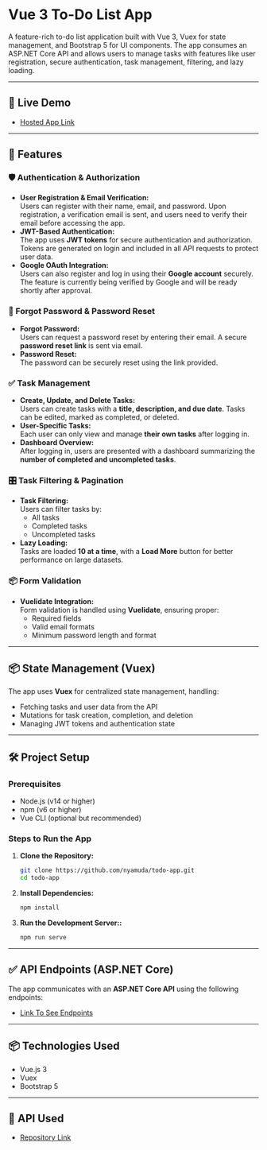# Vue 3 To-Do List App

A feature-rich to-do list application built with Vue 3, Vuex for state management, and Bootstrap 5 for UI components. The app consumes an ASP.NET Core API and allows users to manage tasks with features like user registration, secure authentication, task management, filtering, and lazy loading.

---

## 🚀 Live Demo

- [Hosted App Link](https://prioritia.netlify.app)

---

## 🎯 Features

### 🛡️ Authentication & Authorization

- **User Registration & Email Verification:**  
   Users can register with their name, email, and password. Upon registration, a verification email is sent, and users need to verify their email before accessing the app.
- **JWT-Based Authentication:**  
   The app uses **JWT tokens** for secure authentication and authorization. Tokens are generated on login and included in all API requests to protect user data.
- **Google OAuth Integration:**  
   Users can also register and log in using their **Google account** securely. The feature is currently being verified by Google and will be ready shortly after approval.

### 📧 Forgot Password & Password Reset

- **Forgot Password:**  
   Users can request a password reset by entering their email. A secure **password reset link** is sent via email.
- **Password Reset:**  
   The password can be securely reset using the link provided.

### ✅ Task Management

- **Create, Update, and Delete Tasks:**  
   Users can create tasks with a **title, description, and due date**. Tasks can be edited, marked as completed, or deleted.
- **User-Specific Tasks:**  
   Each user can only view and manage **their own tasks** after logging in.
- **Dashboard Overview:**  
   After logging in, users are presented with a dashboard summarizing the **number of completed and uncompleted tasks**.

### 🎛️ Task Filtering & Pagination

- **Task Filtering:**  
   Users can filter tasks by:
  - All tasks
  - Completed tasks
  - Uncompleted tasks
- **Lazy Loading:**  
   Tasks are loaded **10 at a time**, with a **Load More** button for better performance on large datasets.

### 📦 Form Validation

- **Vuelidate Integration:**  
   Form validation is handled using **Vuelidate**, ensuring proper:
  - Required fields
  - Valid email formats
  - Minimum password length and format

---

## 📦 State Management (Vuex)

The app uses **Vuex** for centralized state management, handling:

- Fetching tasks and user data from the API
- Mutations for task creation, completion, and deletion
- Managing JWT tokens and authentication state

---

## 🛠️ Project Setup

### Prerequisites

- Node.js (v14 or higher)
- npm (v6 or higher)
- Vue CLI (optional but recommended)

### Steps to Run the App

1. **Clone the Repository:**

   ```bash
   git clone https://github.com/nyamuda/todo-app.git
   cd todo-app
   ```

2. **Install Dependencies:**

   ```bash
   npm install
   ```

3. **Run the Development Server::**
   ```bash
   npm run serve
   ```

---

## ✅ API Endpoints (ASP.NET Core)

The app communicates with an **ASP.NET Core API** using the following endpoints:

- [Link To See Endpoints](https://quovoyapi.runasp.net/swagger/index.html)

---

## 📦 Technologies Used

- Vue.js 3
- Vuex
- Bootstrap 5

---

## 🚀 API Used

- [Repository Link](https://github.com/nyamuda/TodoAPI)
